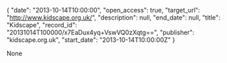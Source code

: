 {
  "date": "2013-10-14T10:00:00", 
  "open_access": true, 
  "target_url": "http://www.kidscape.org.uk/", 
  "description": null, 
  "end_date": null, 
  "title": "Kidscape", 
  "record_id": "20131014T100000/x7EaDux4yq+VswVQ0zXqtg==", 
  "publisher": "kidscape.org.uk", 
  "start_date": "2013-10-14T10:00:00Z"
}

None